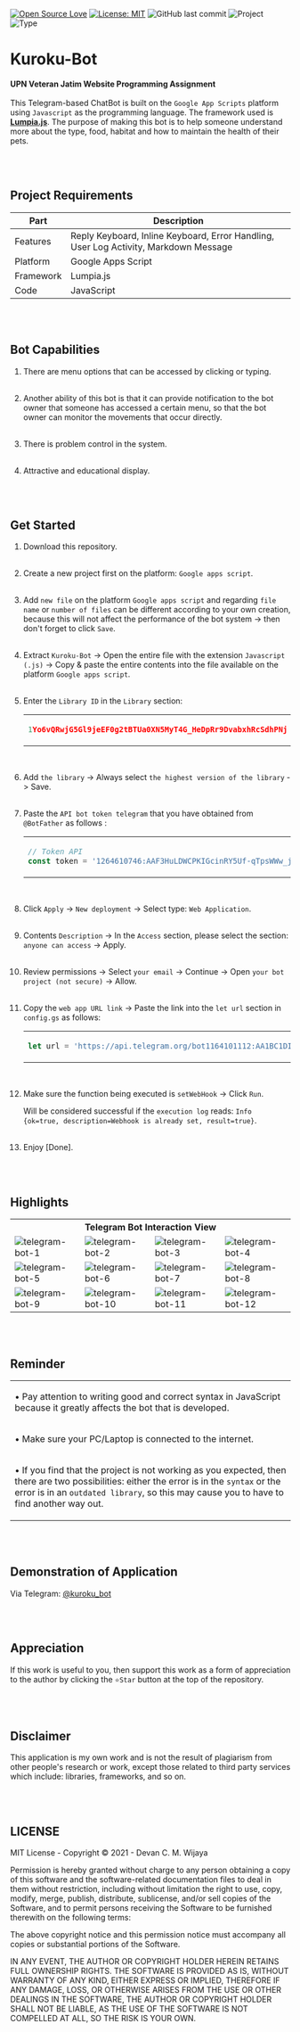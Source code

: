 [![Open Source Love](https://badges.frapsoft.com/os/v1/open-source.svg?style=flat)](https://github.com/ellerbrock/open-source-badges/)
[![License: MIT](https://img.shields.io/badge/License-MIT-blue.svg?logo=github&color=%23F7DF1E)](https://opensource.org/licenses/MIT)
![GitHub last commit](https://img.shields.io/github/last-commit/devancakra/Bot-Telegram-JS-Sederhana?logo=Codeforces&logoColor=white&color=%23F7DF1E)
![Project](https://img.shields.io/badge/Project-Multi-%2DPlatform-light.svg?style=flat&logo=googlechrome&logoColor=white&color=%23F7DF1E)
![Type](https://img.shields.io/badge/Type-Campus%20Assignment-light.svg?style=flat&logo=gitbook&logoColor=white&color=%23F7DF1E)

# Kuroku-Bot
<strong>UPN Veteran Jatim Website Programming Assignment</strong><br><br>
This Telegram-based ChatBot is built on the ``` Google App Scripts ``` platform using ``` Javascript ``` as the programming language. The framework used is <b><a href="https://lumpia.js.org/">Lumpia.js</a></b>. The purpose of making this bot is to help someone understand more about the type, food, habitat and how to maintain the health of their pets.

<br><br>

## Project Requirements
| Part | Description |
| --- | --- |
| Features | Reply Keyboard, Inline Keyboard, Error Handling, User Log Activity, Markdown Message |
| Platform | Google Apps Script |
| Framework | Lumpia.js |
| Code | JavaScript |

<br><br>

## Bot Capabilities
1. There are menu options that can be accessed by clicking or typing.<br><br>

2. Another ability of this bot is that it can provide notification to the bot owner that someone has accessed a certain menu, so that the bot owner can monitor the movements that occur directly.<br><br>

3. There is problem control in the system.<br><br>

4. Attractive and educational display.

<br><br>

## Get Started
1. Download this repository.<br><br>

2. Create a new project first on the platform: ``` Google apps script ```.<br><br>
  
3. Add ``` new file ``` on the platform ``` Google apps script ``` and regarding ``` file name ``` or ``` number of files ``` can be different according to your own creation, because this will not affect the performance of the bot system -> then don't forget to click ``` Save ```.<br><br>
  
4. Extract ``` Kuroku-Bot ``` -> Open the entire file with the extension ``` Javascript (.js) ``` -> Copy & paste the entire contents into the file available on the platform ``` Google apps script ```.<br><br>

5. Enter the ``` Library ID ``` in the ``` Library ``` section:

   <table><tr><td width="810">
     
   ```js
   1Yo6vQRwjG5Gl9jeEF0g2tBTUa0XN5MyT4G_HeDpRr9DvabxhRcSdhPNj
   ```

   </td></tr></table><br>

6. Add ``` the library ``` -> Always select ``` the highest version of the library ``` -> Save.<br><br>
  
7. Paste the ``` API bot token telegram ``` that you have obtained from ``` @BotFather ``` as follows :

   <table><tr><td width="810">
     
   ```js
   // Token API
   const token = '1264610746:AAF3HuLDWCPKIGcinRY5Uf-qTpsWWw_jN0K';
   ```

   </td></tr></table><br>

8. Click ``` Apply ``` -> ``` New deployment ``` -> Select type: ``` Web Application ```.<br><br>
   
9. Contents ``` Description ``` -> In the ``` Access ``` section, please select the section: ``` anyone can access ``` -> Apply.<br><br>
   
10. Review permissions -> Select ``` your email ``` -> Continue -> Open ``` your bot project (not secure) ``` -> Allow.<br><br>

11. Copy the ``` web app URL link ``` -> Paste the link into the ``` let url ``` section in ``` config.gs ``` as follows:

    <table><tr><td width="810">

    ```js
    let url = 'https://api.telegram.org/bot1164101112:AA1BC1DI/setwebhook?url=https://script.google.com/macros/s/AKfycbyKodePanjang/exec';
    ```

    </td></tr></table><br>

12. Make sure the function being executed is ``` setWebHook ``` -> Click ``` Run ```.

    Will be considered successful if the ``` execution log ``` reads: ``` Info {ok=true, description=Webhook is already set, result=true} ```.<br><br>
   
13. Enjoy [Done].

<br><br>

## Highlights
<table>
<tr>
<th colspan="4">Telegram Bot Interaction View</th>
</tr>
<tr>
<td width="210"><img src="Documentation/Telegram Bot View-1.jpg" alt="telegram-bot-1"></td>
<td width="210"><img src="Documentation/Telegram Bot View-2.jpg" alt="telegram-bot-2"></td>
<td width="210"><img src="Documentation/Telegram Bot View-3.jpg" alt="telegram-bot-3"></td>
<td width="210"><img src="Documentation/Telegram Bot View-4.jpg" alt="telegram-bot-4"></td>
</tr>
<tr>
<td width="210"><img src="Documentation/Telegram Bot View-5.jpg" alt="telegram-bot-5"></td>
<td width="210"><img src="Documentation/Telegram Bot View-6.jpg" alt="telegram-bot-6"></td>
<td width="210"><img src="Documentation/Telegram Bot View-7.jpg" alt="telegram-bot-7"></td>
<td width="210"><img src="Documentation/Telegram Bot View-8.jpg" alt="telegram-bot-8"></td>
</tr>
<tr>
<td width="210"><img src="Documentation/Telegram Bot View-9.jpg" alt="telegram-bot-9"></td>
<td width="210"><img src="Documentation/Telegram Bot View-10.jpg" alt="telegram-bot-10"></td>
<td width="210"><img src="Documentation/Telegram Bot View-11.jpg" alt="telegram-bot-11"></td>
<td width="210"><img src="Documentation/Telegram Bot View-12.jpg" alt="telegram-bot-12"></td>
</tr>
</table>

<br><br>

## Reminder
<table><tr><td width="840">
  
• Pay attention to writing good and correct syntax in JavaScript because it greatly affects the bot that is developed.<br><br>

• Make sure your PC/Laptop is connected to the internet.<br><br>

• If you find that the project is not working as you expected, then there are two possibilities: either the error is in the ``` syntax ``` or the error is in an ``` outdated library ```, so this may cause you to have to find another way out.

</td></tr></table>

<br><br>

## Demonstration of Application
Via Telegram: <a href="http://t.me/kuroku_bot">@kuroku_bot</a>

<br><br>

## Appreciation
If this work is useful to you, then support this work as a form of appreciation to the author by clicking the ``` ⭐Star ``` button at the top of the repository.

<br><br>

## Disclaimer
This application is my own work and is not the result of plagiarism from other people's research or work, except those related to third party services which include: libraries, frameworks, and so on.

<br><br>

## LICENSE
MIT License - Copyright © 2021 - Devan C. M. Wijaya

Permission is hereby granted without charge to any person obtaining a copy of this software and the software-related documentation files to deal in them without restriction, including without limitation the right to use, copy, modify, merge, publish, distribute, sublicense, and/or sell copies of the Software, and to permit persons receiving the Software to be furnished therewith on the following terms:

The above copyright notice and this permission notice must accompany all copies or substantial portions of the Software.

IN ANY EVENT, THE AUTHOR OR COPYRIGHT HOLDER HEREIN RETAINS FULL OWNERSHIP RIGHTS. THE SOFTWARE IS PROVIDED AS IS, WITHOUT WARRANTY OF ANY KIND, EITHER EXPRESS OR IMPLIED, THEREFORE IF ANY DAMAGE, LOSS, OR OTHERWISE ARISES FROM THE USE OR OTHER DEALINGS IN THE SOFTWARE, THE AUTHOR OR COPYRIGHT HOLDER SHALL NOT BE LIABLE, AS THE USE OF THE SOFTWARE IS NOT COMPELLED AT ALL, SO THE RISK IS YOUR OWN.
